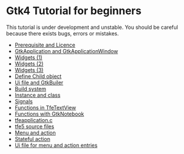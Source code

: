 # Gtk4 Tutorial for beginners

This tutorial is under development and unstable.
You should be careful because there exists bugs, errors or mistakes.

- [Prerequisite and Licence](sec1.md)
- [GtkApplication and GtkApplicationWindow](sec2.md)
- [Widgets (1)](sec3.md)
- [Widgets (2)](sec4.md)
- [Widgets (3)](sec5.md)
- [Define Child object](sec6.md)
- [Ui file and GtkBuiler](sec7.md)
- [Build system](sec8.md)
- [Instance and class](sec9.md)
- [Signals](sec10.md)
- [Functions in TfeTextView](sec11.md)
- [Functions with GtkNotebook](sec12.md)
- [tfeapplication.c](sec13.md)
- [tfe5 source files](sec14.md)
- [Menu and action](sec15.md)
- [Stateful action](sec16.md)
- [Ui file for menu and action entries](sec17.md)

